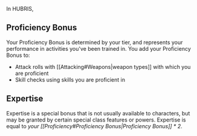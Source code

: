 In HUBRIS, 
## Proficiency Bonus
Your Proficiency Bonus is determined by your tier, and represents your performance in activities you've been trained in. You add your Proficiency Bonus to:
- Attack rolls with [[Attacking#Weapons|weapon types]] with which you are proficient
- Skill checks using skills you are proficient in
## Expertise
Expertise is a special bonus that is not usually available to characters, but may be granted by certain special class features or powers. Expertise is equal to *your [[Proficiency#Proficiency Bonus|Proficiency Bonus]] * 2*.
